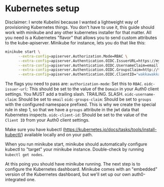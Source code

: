# Kubernetes setup

Disclaimer: I wrote Kubelini because I wanted a lightweight way of provisioning Kubernetes things. You don't have to use it, this guide should work with minikube and any other kubernetes installer for that matter. All you need is a Kubernetes "flavor" that allows you to send custom attributes to the kube-apiserver. Minikube for instance, lets you do that like this:

```bash
minikube start \
      --extra-config=apiserver.Authorization.Mode=RBAC \
      --extra-config=apiserver.Authentication.OIDC.IssuerURL=https://myauth0domain.auth.com/ \
      --extra-config=apiserver.Authentication.OIDC.UsernameClaim=email \
      --extra-config=apiserver.Authentication.OIDC.GroupsClaim=http://trondhindenes.k8s.example.com/groups \
      --extra-config=apiserver.Authentication.OIDC.ClientID="wakkawakka"
``` 

The flags you need to pass are:
`authorization-mode`: Set this to `RBAC`.
`oidc-issuer-url`: This should be set to the value of the `Domain` in your Auth0 client settings. You MUST add a trailing slash. TRAILING. SLASH.
`oidc-username-claim`: Should be set to `email`
`oidc-groups-claim`: Should be set to `groups` with the configured namespace prefixed. This is why we create the special rule in step 1, so that we have a `groups` attribute in the jwt data that Kubernetes inspects.
`oidc-client-id`: Should be set to the value of the `Client ID` from your Auth0 client settings.

Make sure you have kubectl (https://kubernetes.io/docs/tasks/tools/install-kubectl/) available locally and on your path.

When you run minikube start, minikube should automatically configure kubectl to "target" your minikube instance. Double-check by running `kubectl get nodes`.

At this poing you should have minikube running. The next step is to configure the Kubernetes dashboard. Minikube comes with an "embedded" version of the Kubernetes dashboard, but we'll set up our own auth0-integrated one.

